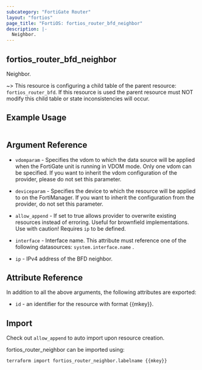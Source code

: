 ```yaml
---
subcategory: "FortiGate Router"
layout: "fortios"
page_title: "FortiOS: fortios_router_bfd_neighbor"
description: |-
  Neighbor.
---
```


## fortios_router_bfd_neighbor
Neighbor.

~> This resource is configuring a child table of the parent resource: `fortios_router_bfd`. If this resource is used the parent resource must NOT modify this child table or state inconsistencies will occur.


## Example Usage

```hcl

```

## Argument Reference
* `vdomparam` - Specifies the vdom to which the data source will be applied when the FortiGate unit is running in VDOM mode. Only one vdom can be specified. If you want to inherit the vdom configuration of the provider, please do not set this parameter.
* `deviceparam` - Specifies the device to which the resource will be applied to on the FortiManager. If you want to inherit the configuration from the provider, do not set this parameter.
* `allow_append` - If set to true allows provider to overwrite existing resources instead of erroring. Useful for brownfield implementations. Use with caution! Requires `ip` to be defined.

* `interface` - Interface name. This attribute must reference one of the following datasources: `system.interface.name` .
* `ip` - IPv4 address of the BFD neighbor.

## Attribute Reference

In addition to all the above arguments, the following attributes are exported:
* `id` - an identifier for the resource with format {{mkey}}.

## Import

Check out `allow_append` to auto import upon resource creation.

fortios_router_neighbor can be imported using:
```sh
terraform import fortios_router_neighbor.labelname {{mkey}}
```
